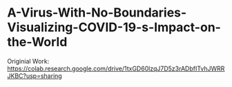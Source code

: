 # A-Virus-With-No-Boundaries-Visualizing-COVID-19-s-Impact-on-the-World

Originial Work: https://colab.research.google.com/drive/1txGD60lzqJ7D5z3rADbfITvhJWRRJKBC?usp=sharing
